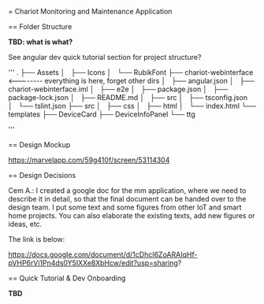 = Chariot Monitoring and Maintenance Application

== Folder Structure 

**TBD: what is what?**

See angular dev quick tutorial section for project structure?

'''
.
├── Assets
│   ├── Icons
│   └── RubikFont
├── chariot-webinterface <-------- everything is here, forget other dirs
│   ├── angular.json
│   ├── chariot-webinterface.iml
│   ├── e2e
│   ├── package.json
│   ├── package-lock.json
│   ├── README.md
│   ├── src
│   ├── tsconfig.json
│   └── tslint.json
├── src
│   ├── css
│   ├── html
│   └── index.html
└── templates
    ├── DeviceCard
    ├── DeviceInfoPanel
    └── ttg

'''

== Design Mockup

https://marvelapp.com/59g410f/screen/53114304

== Design Decisions

Cem A.: I created a google doc for the mm application, where we need to describe it in detail, so that the final document can be handed over to the design team. I put some text and some figures from other IoT and smart home projects. You can also elaborate the existing texts, add new figures or ideas, etc.

The link is below:

https://docs.google.com/document/d/1cDhcI6ZoARAIqHf-pVHP6rVi1Pn4ds0Y5IXXe8XbHcw/edit?usp=sharing?

== Quick Tutorial & Dev Onboarding

**TBD**
